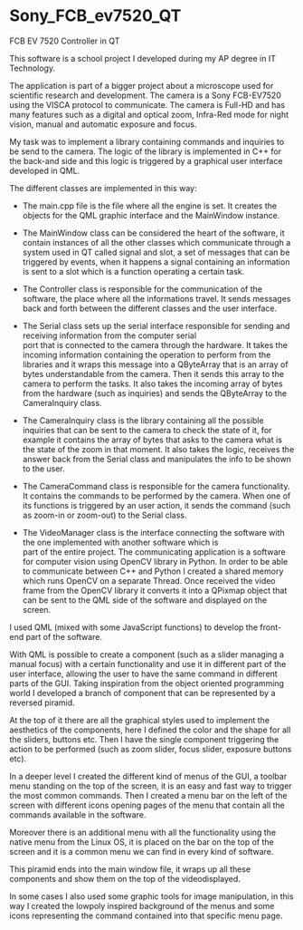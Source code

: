 # Sony_FCB_ev7520_QT

FCB EV 7520 Controller in QT

This software is a school project I developed during my AP degree in IT Technology.

The application is part of a bigger project about a microscope used for scientific research and development. 
The camera is a Sony FCB-EV7520 using the VISCA protocol to communicate. The camera is Full-HD and has many features such as 
a digital and optical zoom, Infra-Red mode for night vision, manual and automatic exposure and focus.

My task was to implement a library containing commands and inquiries to be send to the camera. The logic of the library is 
implemented in C++ for the back-and side and this logic is triggered by a graphical user interface developed in QML.

The different classes are implemented in this way:

- The main.cpp file is the file where all the engine is set. It creates the objects for the QML graphic interface and the
  MainWindow instance.
  
- The MainWindow class can be considered the heart of the software, it contain instances of all the other classes which 
  communicate through a system used in QT called signal and slot, a set of messages that can be triggered by events, when it 
  happens a signal containing an information is sent to a slot which is a function operating a certain task.

- The Controller class is responsible for the communication of the software, the place where all the informations travel. It 
  sends messages back and forth between the different classes and the user interface. 

- The Serial class sets up the serial interface responsible for sending and receiving information from the computer serial   
  port that is connected to the camera through the hardware. It takes the incoming information containing the operation to 
  perform from the libraries and it wraps this message into a QByteArray that is an array of bytes understandable from the 
  camera. Then it sends this array to the camera to perform the tasks. It also takes the incoming array of bytes from the 
  hardware (such as inquiries) and sends the QByteArray to the CameraInquiry class.

- The CameraInquiry class is the library containing all the possible inquiries that can be sent to the camera to check the 
  state of it, for example it contains the array of bytes that asks to the camera what is the state of the zoom in that 
  moment. It also takes the logic, receives the answer back from the Serial class and manipulates the info to be shown to the 
  user.

- The CameraCommand class is responsible for the camera functionality. It contains the commands to be performed by the 
  camera. When one of its functions is triggered by an user action, it sends the command (such as zoom-in or zoom-out) to the 
  Serial class.

- The VideoManager class is the interface connecting the software with the one implemented with another software which is   
  part of the entire project. The communicating application is a software for computer vision using OpenCV library in Python. 
  In order to be able to communicate between C++ and Python I created a shared memory which runs OpenCV on a separate Thread. 
  Once received the video frame from the OpenCV library it converts it into a QPixmap object that can be sent to the QML side 
  of the software and displayed on the screen.
  
I used QML (mixed with some JavaScript functions) to develop the front-end part of the software. 

With QML is possible to create a component (such as a slider managing a manual focus) with a certain functionality and use it 
in different part of the user interface, allowing the user to have the same command in different parts of the GUI. Taking 
inspiration from the object oriented programming world I developed a branch of component that can be represented by a 
reversed piramid.

At the top of it there are all the graphical styles used to implement the aesthetics of the components, here I defined the 
color and the shape for all the sliders, buttons etc. Then I have the single component triggering the action to be 
performed (such as zoom slider, focus slider, exposure buttons etc). 

In a deeper level I created the different kind of menus of the GUI, a toolbar menu standing on the top of the screen, it is 
an easy and fast way to trigger the most common commands. Then I created a menu bar on the left of the screen with different 
icons opening pages of the menu that contain all the commands available in the software. 

Moreover there is an additional menu with all the functionality using the native menu from the Linux OS, it is placed on the 
bar on the top of the screen and it is a common menu we can find in every kind of software.

This piramid ends into the main window file, it wraps up all these components and show them on the top of the videodisplayed.

In some cases I also used some graphic tools for image manipulation, in this way I created the lowpoly inspired background of 
the menus and  some icons representing the command contained into that specific menu page.

